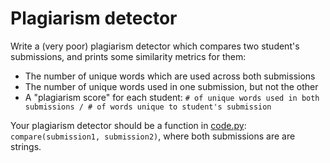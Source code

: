# Plagiarism detector

Write a (very poor) plagiarism detector which compares two student's submissions, and prints some similarity metrics for them:
* The number of unique words which are used across both submissions
* The number of unique words used in one submission, but not the other
* A "plagiarism score" for each student: `# of unique words used in both submissions / # of words unique to student's submission`

Your plagiarism detector should be a function in [code.py](code.py): `compare(submission1, submission2)`, where both submissions are are strings.

